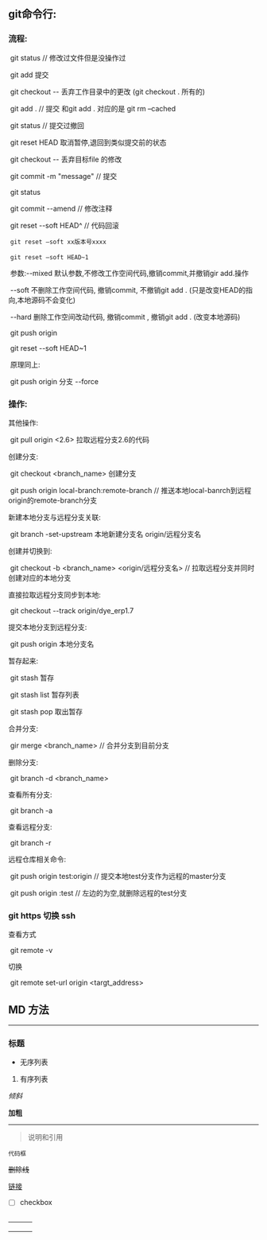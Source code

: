 ## git命令行:

### 流程:

​	git status // 修改过文件但是没操作过

​		git add <file> 提交

​		git checkout -- <file> 丢弃工作目录中的更改 (git checkout . 所有的)

​	git add .	// 提交      和git add . 对应的是 git rm –cached

​	git status // 提交过撤回

​		git reset HEAD <file>  取消暂停,退回到类似提交前的状态

​		git checkout -- <file>  丢弃目标file 的修改

​	git  commit -m "message" // 提交

​	git status

​		git commit --amend // 修改注释

​		git reset --soft HEAD^	// 代码回滚

​		`git reset –soft xx版本号xxxx`

​		`git reset –soft HEAD~1`

​			参数:--mixed 默认参数,不修改工作空间代码,撤销commit,并撤销gir add.操作

​				--soft 不删除工作空间代码, 撤销commit, 不撤销git add . (只是改变HEAD的指向,本地源码不会变化)

​				--hard 删除工作空间改动代码, 撤销commit , 撤销git add . (改变本地源码)

​	git  push origin <branch>

​	git reset --soft HEAD~1

​		原理同上:

​		git push origin 分支 --force



### 操作:

其他操作:

​	git pull origin <2.6> 拉取远程分支2.6的代码

创建分支:

​	git checkout <branch_name> 创建分支

​	git push origin local-branch:remote-branch // 推送本地local-banrch到远程origin的remote-branch分支

新建本地分支与远程分支关联:

​	git branch -set-upstream 本地新建分支名 origin/远程分支名



创建并切换到:

​	git checkout -b <branch_name>  <origin/远程分支名>	// 拉取远程分支并同时创建对应的本地分支

直接拉取远程分支同步到本地:

​	git checkout --track origin/dye_erp1.7



提交本地分支到远程分支:

​	git push origin 本地分支名



暂存起来:

​	git stash 暂存

​	git stash list 暂存列表

​	git stash pop 取出暂存



合并分支:

​	gir merge <branch_name> // 合并分支到目前分支

删除分支:

​	git branch -d <branch_name>

查看所有分支:

​	git branch -a

查看远程分支:

​	git branch -r

远程仓库相关命令:

​	git push origin test:origin // 提交本地test分支作为远程的master分支

​	git push origin :test	// 左边的为空,就删除远程的test分支

### git https 切换 ssh

查看方式

​	git remote -v

切换

​	git remote set-url origin <targt_address>


## MD 方法

---

### 标题

* 无序列表  

1. 有序列表

 *倾斜*

**加粗**

***

> 说明和引用


```
代码框
```

~~删除线~~

[链接](www.baidu.com)

- [ ] checkbox 



![]()



|      |      |      |
| ---- | ---- | ---- |
|      |      |      |
|      |      |      |
|      |      |      |
